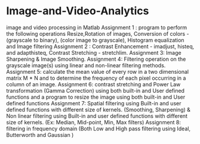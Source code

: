 # Image-and-Video-Analytics
image and video processing in Matlab 
Assignment 1 :  program to perform the following operations
Resize,Rotation of images, Conversion of colors - (grayscale to binary), (color image to grayscale), Histogram equalization and Image filtering
Assignment 2 : Contrast Enhancement - imadjust, histeq, and adapthisteq, Contrast Stretching - stretchlim.
Assignment 3: Image Sharpening & Image Smoothing.
Assignment 4: Filtering operation on the grayscale image(s) using linear and non-linear filtering methods.
Assignment 5: calculate the mean value of every row in a two dimensional matrix M * N and to determine the frequency of each pixel occurring in a column of an image.
Assignment 6: contrast stretching and Power Law transformation (Gamma Correction) using both built-in and User defined functions and a program to resize the image using both built-in and User defined functions
Assignment 7: Spatial filtering using Built-in and user defined functions with different size of kernels. (Smoothing, Sharpening) & Non linear filtering using Built-in and user defined functions with different size of kernels. (Ex: Median, Mid-point, Min, Max filters)
Assignment 8: filtering in frequency domain (Both Low and High pass filtering using Ideal, Butterworth and Gaussian )
